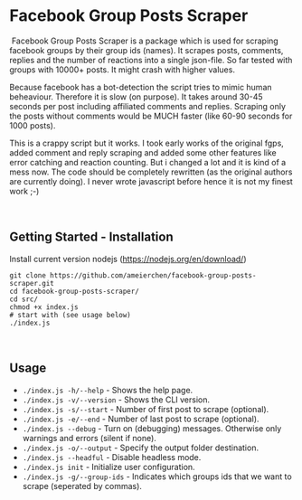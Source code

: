 # Facebook Group Posts Scraper 
​​
Facebook Group Posts Scraper is a package which is used for scraping facebook groups by their group ids (names).
It scrapes posts, comments, replies and the number of reactions into a single json-file.
So far tested with groups with 10000+ posts. It might crash with higher values.

Because facebook has a bot-detection the script tries to mimic human beheaviour. Therefore it is slow (on purpose).
It takes around 30-45 seconds per post including affiliated comments and replies. Scraping only the posts without comments would be MUCH faster (like 60-90 seconds for 1000 posts).

This is a crappy script but it works. I took early works of the original fgps, added comment and reply scraping and added some other features like error catching and reaction counting. But i changed a lot and it is kind of a mess now. The code should be completely rewritten (as the original authors are currently doing).
I never wrote javascript before hence it is not my finest work ;-)

​
## Getting Started - Installation
Install current version nodejs (https://nodejs.org/en/download/)
​
```
git clone https://github.com/ameierchen/facebook-group-posts-scraper.git
cd facebook-group-posts-scraper/
cd src/
chmod +x index.js
# start with (see usage below)
./index.js
```
​
## Usage
 
- `./index.js -h/--help`       - Shows the help page.
- `./index.js -v/--version`    - Shows the CLI version.
- `./index.js -s/--start`      - Number of first post to scrape (optional).
- `./index.js -e/--end`        - Number of last post to scrape (optional).
- `./index.js --debug`         - Turn on (debugging) messages. Otherwise only warnings and errors (silent if none).
- `./index.js -o/--output`     - Specify the output folder destination.
- `./index.js --headful`       - Disable headless mode.
- `./index.js init`            - Initialize user configuration.
- `./index.js -g/--group-ids`  - Indicates which groups ids that we want to scrape (seperated by commas).
